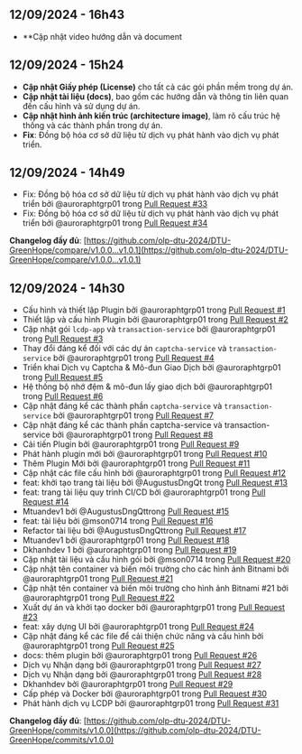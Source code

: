 ## 12/09/2024 - 16h43
* **Cập nhật video hướng dẫn và document

## 12/09/2024 - 15h24
* **Cập nhật Giấy phép (License)** cho tất cả các gói phần mềm trong dự án.
* **Cập nhật tài liệu (docs)**, bao gồm các hướng dẫn và thông tin liên quan đến cấu hình và sử dụng dự án.
* **Cập nhật hình ảnh kiến trúc (architecture image)**, làm rõ cấu trúc hệ thống và các thành phần trong dự án.
* **Fix**: Đồng bộ hóa cơ sở dữ liệu từ dịch vụ phát hành vào dịch vụ phát triển.

## 12/09/2024 - 14h49
* Fix: Đồng bộ hóa cơ sở dữ liệu từ dịch vụ phát hành vào dịch vụ phát triển bởi @auroraphtgrp01 trong [Pull Request #33](https://github.com/olp-dtu-2024/DTU-GreenHope/pull/33)
* Fix: Đồng bộ hóa cơ sở dữ liệu từ dịch vụ phát hành vào dịch vụ phát triển bởi @auroraphtgrp01 trong [Pull Request #34](https://github.com/olp-dtu-2024/DTU-GreenHope/pull/34)

**Changelog đầy đủ**: [https://github.com/olp-dtu-2024/DTU-GreenHope/compare/v1.0.0...v1.0.1](https://github.com/olp-dtu-2024/DTU-GreenHope/compare/v1.0.0...v1.0.1)

## 12/09/2024 - 14h30
* Cấu hình và thiết lập Plugin bởi @auroraphtgrp01 trong [Pull Request #1](https://github.com/olp-dtu-2024/DTU-GreenHope/pull/1)
* Thiết lập và cấu hình Plugin bởi @auroraphtgrp01 trong [Pull Request #2](https://github.com/olp-dtu-2024/DTU-GreenHope/pull/2)
* Cập nhật gói `lcdp-app` và `transaction-service` bởi @auroraphtgrp01 trong [Pull Request #3](https://github.com/olp-dtu-2024/DTU-GreenHope/pull/3)
* Thay đổi đáng kể đối với các dự án `captcha-service` và `transaction-service` bởi @auroraphtgrp01 trong [Pull Request #4](https://github.com/olp-dtu-2024/DTU-GreenHope/pull/4)
* Triển khai Dịch vụ Captcha & Mô-đun Giao Dịch bởi @auroraphtgrp01 trong [Pull Request #5](https://github.com/olp-dtu-2024/DTU-GreenHope/pull/5)
* Hệ thống bộ nhớ đệm & mô-đun lấy giao dịch bởi @auroraphtgrp01 trong [Pull Request #6](https://github.com/olp-dtu-2024/DTU-GreenHope/pull/6)
* Cập nhật đáng kể các thành phần `captcha-service` và `transaction-service` bởi @auroraphtgrp01 trong [Pull Request #7](https://github.com/olp-dtu-2024/DTU-GreenHope/pull/7)
* Cập nhật đáng kể các thành phần captcha-service và transaction-service bởi @auroraphtgrp01 trong [Pull Request #8](https://github.com/olp-dtu-2024/DTU-GreenHope/pull/8)
* Cải tiến Plugin bởi @auroraphtgrp01 trong [Pull Request #9](https://github.com/olp-dtu-2024/DTU-GreenHope/pull/9)
* Phát hành plugin mới bởi @auroraphtgrp01 trong [Pull Request #10](https://github.com/olp-dtu-2024/DTU-GreenHope/pull/10)
* Thêm Plugin Mới bởi @auroraphtgrp01 trong [Pull Request #11](https://github.com/olp-dtu-2024/DTU-GreenHope/pull/11)
* Cập nhật các file cấu hình bởi @auroraphtgrp01 trong [Pull Request #12](https://github.com/olp-dtu-2024/DTU-GreenHope/pull/12)
* feat: khởi tạo trang tài liệu bởi @AugustusDngQt trong [Pull Request #13](https://github.com/olp-dtu-2024/DTU-GreenHope/pull/13)
* feat: trang tài liệu quy trình CI/CD bởi @auroraphtgrp01 trong [Pull Request #14](https://github.com/olp-dtu-2024/DTU-GreenHope/pull/14)
* Mtuandev1 bởi @AugustusDngQttrong [Pull Request #15](https://github.com/olp-dtu-2024/DTU-GreenHope/pull/15)
* feat: tài liệu bởi @mson0714 trong [Pull Request #16](https://github.com/olp-dtu-2024/DTU-GreenHope/pull/16)
* Refactor tài liệu bởi @AugustusDngQttrong [Pull Request #17](https://github.com/olp-dtu-2024/DTU-GreenHope/pull/17)
* Mtuandev1 bởi @auroraphtgrp01 trong [Pull Request #18](https://github.com/olp-dtu-2024/DTU-GreenHope/pull/18)
* Dkhanhdev 1 bởi @auroraphtgrp01 trong [Pull Request #19](https://github.com/olp-dtu-2024/DTU-GreenHope/pull/19)
* Cập nhật tài liệu và cấu hình gói bởi @mson0714 trong [Pull Request #20](https://github.com/olp-dtu-2024/DTU-GreenHope/pull/20)
* Cập nhật tên container và biến môi trường cho các hình ảnh Bitnami bởi @auroraphtgrp01 trong [Pull Request #21](https://github.com/olp-dtu-2024/DTU-GreenHope/pull/21)
* Cập nhật tên container và biến môi trường cho hình ảnh Bitnami #21 bởi @auroraphtgrp01 trong [Pull Request #22](https://github.com/olp-dtu-2024/DTU-GreenHope/pull/22)
* Xuất dự án và khởi tạo docker bởi @auroraphtgrp01 trong [Pull Request #23](https://github.com/olp-dtu-2024/DTU-GreenHope/pull/23)
* feat: xây dựng UI bởi @auroraphtgrp01 trong [Pull Request #24](https://github.com/olp-dtu-2024/DTU-GreenHope/pull/24)
* Cập nhật đáng kể các file để cải thiện chức năng và cấu hình bởi @auroraphtgrp01 trong [Pull Request #25](https://github.com/olp-dtu-2024/DTU-GreenHope/pull/25)
* docs: thêm plugin bởi @auroraphtgrp01 trong [Pull Request #26](https://github.com/olp-dtu-2024/DTU-GreenHope/pull/26)
* Dịch vụ Nhận dạng bởi @auroraphtgrp01 trong [Pull Request #27](https://github.com/olp-dtu-2024/DTU-GreenHope/pull/27)
* Dịch vụ Nhận dạng bởi @auroraphtgrp01 trong [Pull Request #28](https://github.com/olp-dtu-2024/DTU-GreenHope/pull/28)
* Dkhanhdev bởi @auroraphtgrp01 trong [Pull Request #29](https://github.com/olp-dtu-2024/DTU-GreenHope/pull/29)
* Cấp phép và Docker bởi @auroraphtgrp01 trong [Pull Request #30](https://github.com/olp-dtu-2024/DTU-GreenHope/pull/30)
* Phát hành dịch vụ LCDP bởi @auroraphtgrp01 trong [Pull Request #31](https://github.com/olp-dtu-2024/DTU-GreenHope/pull/31)

**Changelog đầy đủ**: [https://github.com/olp-dtu-2024/DTU-GreenHope/commits/v1.0.0](https://github.com/olp-dtu-2024/DTU-GreenHope/commits/v1.0.0)
